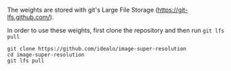 The weights are stored with git's Large File Storage (https://git-lfs.github.com/).

In order to use these weights, first clone the repository and then run `git lfs pull`

```
git clone https://github.com/idealo/image-super-resolution
cd image-super-resolution
git lfs pull
```
